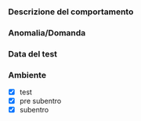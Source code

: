 ### Descrizione del comportamento


### Anomalia/Domanda


### Data del test

### Ambiente
- [x] test
- [x] pre subentro
- [x] subentro
